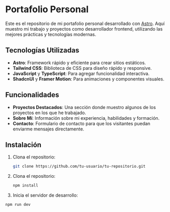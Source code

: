 # Portafolio Personal

Este es el repositorio de mi portafolio personal desarrollado con [Astro](https://astro.build/). Aquí muestro mi trabajo y proyectos como desarrollador frontend, utilizando las mejores prácticas y tecnologías modernas.

## Tecnologías Utilizadas

- **Astro**: Framework rápido y eficiente para crear sitios estáticos.
- **Tailwind CSS**: Biblioteca de CSS para diseño rápido y responsive.
- **JavaScript** y **TypeScript**: Para agregar funcionalidad interactiva.
- **ShadcnUI** y **Framer Motion**: Para animaciones y componentes visuales.

## Funcionalidades

- **Proyectos Destacados**: Una sección donde muestro algunos de los proyectos en los que he trabajado.
- **Sobre Mí**: Información sobre mi experiencia, habilidades y formación.
- **Contacto**: Formulario de contacto para que los visitantes puedan enviarme mensajes directamente.

## Instalación

1. Clona el repositorio:
   ```bash
   git clone https://github.com/tu-usuario/tu-repositorio.git   
    ```

2. Clona el repositorio:
   ```bash
   npm install
    ```

3. Inicia el servidor de desarrollo:
```bash
npm run dev
```